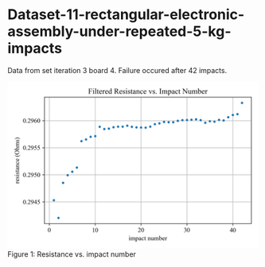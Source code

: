 # Dataset-11-rectangular-electronic-assembly-under-repeated-5-kg-impacts
Data from set iteration 3 board 4. Failure occured after 42 impacts.

![Figure 1](Figures/3_4_metric_plot.png)
Figure 1: Resistance vs. impact number
